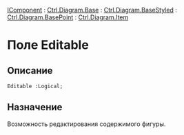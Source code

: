 ﻿---
Link: Com.Ctrl.Diagram.Item.@Editable
---

[IComponent](topic:Com.Custom.ComClasses.IComponent.Default) :
[Ctrl.Diagram.Base](topic:Com.Custom.ComClasses.Ctrl.Diagram.Base.Default) :
[Ctrl.Diagram.BaseStyled](topic:Com.Custom.ComClasses.Ctrl.Diagram.BaseStyled.Default) :
[Ctrl.Diagram.BasePoint](topic:Com.Custom.ComClasses.Ctrl.Diagram.BasePoint.Default) :
[Ctrl.Diagram.Item](Default)

# Поле Editable

## Описание

    Editable :Logical;

## Назначение

Возможность редактирования содержимого фигуры.